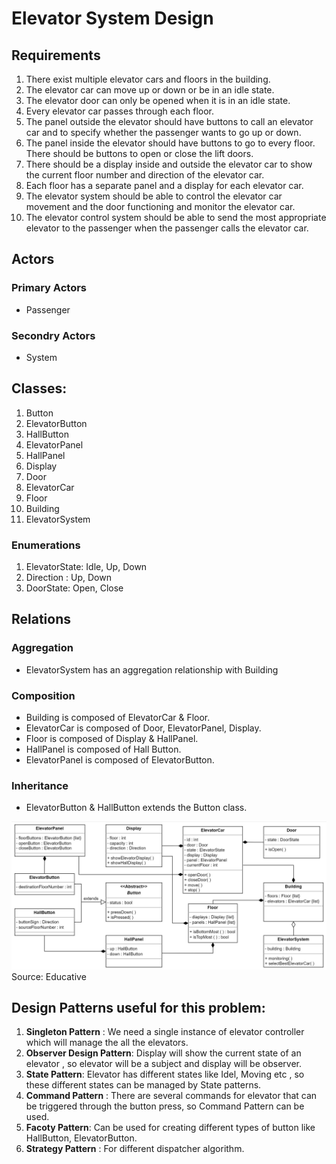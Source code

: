 # Elevator System Design 

## Requirements
1) There exist multiple elevator cars and floors in the building.
2) The elevator car can move up or down or be in an idle state.
3) The elevator door can only be opened when it is in an idle state.
4) Every elevator car passes through each floor.
5) The panel outside the elevator should have buttons to call an elevator car and to specify whether the passenger wants to go up or down.
6) The panel inside the elevator should have buttons to go to every floor. There should be buttons to open or close the lift doors.
7) There should be a display inside and outside the elevator car to show the current floor number and direction of the elevator car.
8) Each floor has a separate panel and a display for each elevator car.
9) The elevator system should be able to control the elevator car movement and the door functioning and monitor the elevator car.
10) The elevator control system should be able to send the most appropriate elevator to the passenger when the passenger calls the elevator car.

## Actors

### Primary Actors
- Passenger

### Secondry Actors
- System

## Classes:

1) Button
2) ElevatorButton
3) HallButton
4) ElevatorPanel
5) HallPanel
6) Display
7) Door
8) ElevatorCar
9) Floor
10) Building
11) ElevatorSystem

### Enumerations
1) ElevatorState: Idle, Up, Down
2) Direction : Up, Down
3) DoorState: Open, Close 

## Relations 
### Aggregation
- ElevatorSystem has an aggregation relationship with Building

### Composition
- Building is composed of ElevatorCar & Floor.
- ElevatorCar is composed of Door, ElevatorPanel, Display.
- Floor is composed of Display & HallPanel.
- HallPanel is composed of Hall Button.
- ElevatorPanel is composed of ElevatorButton.

### Inheritance
- ElevatorButton & HallButton extends the Button class.

![Elevator System Class Diagram](assests/elevator.JPG) Source: Educative
## Design Patterns useful for this problem:
1) **Singleton Pattern** :  We need a single instance of elevator controller which will manage the all the elevators.
2) **Observer Design Pattern**: Display will show the current state of an elevator , so elevator will be a subject and display will be observer.
3) **State Pattern**:  Elevator has different states like Idel, Moving etc , so these different states can be managed by State patterns.
4) **Command Pattern** :  There are several commands for elevator that can be triggered through the button press, so Command Pattern can be used.
5) **Facoty Pattern**: Can be used for creating different types of button like HallButton, ElevatorButton.
6) **Strategy Pattern** : For different dispatcher algorithm. 




